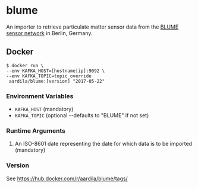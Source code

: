 # blume

An importer to retrieve particulate matter sensor data from the [BLUME sensor network](http://www.stadtentwicklung.berlin.de/umwelt/luftqualitaet/luftdaten/index.shtml) in Berlin, Germany.

## Docker

```
$ docker run \
--env KAFKA_HOST=[hostname|ip]:9092 \
--env KAFKA_TOPIC=topic_override
 aardila/blume:[version] "2017-05-22"
```

### Environment Variables
- `KAFKA_HOST` (mandatory)
- `KAFKA_TOPIC` (optional --defaults to "BLUME" if not set)

### Runtime Arguments
1. An ISO-8601 date representing the date for which data is to be imported (mandatory)

### Version

See https://hub.docker.com/r/aardila/blume/tags/
